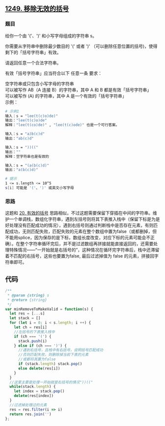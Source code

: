 ## [1249. 移除无效的括号](https://leetcode-cn.com/problems/minimum-remove-to-make-valid-parentheses/)
### 题目
给你一个由 '('、')' 和小写字母组成的字符串 s。

你需要从字符串中删除最少数目的 '(' 或者 ')' （可以删除任意位置的括号)，使得剩下的「括号字符串」有效。

请返回任意一个合法字符串。

有效「括号字符串」应当符合以下 任意一条 要求：

空字符串或只包含小写字母的字符串\
可以被写作 AB（A 连接 B）的字符串，其中 A 和 B 都是有效「括号字符串」\
可以被写作 (A) 的字符串，其中 A 是一个有效的「括号字符串」\
示例：
```sh
# 示例1
输入：s = "lee(t(c)o)de)"
输出："lee(t(c)o)de"
解释："lee(t(co)de)" , "lee(t(c)ode)" 也是一个可行答案。

输入：s = "a)b(c)d"
输出："ab(c)d"

输入：s = "))(("
输出：""
解释：空字符串也是有效的

输入：s = "(a(b(c)d)"
输出："a(b(c)d)"

# 提示
1 <= s.length <= 10^5
s[i] 可能是 '('、')' 或英文小写字母
```
### 思路
这题和 [20. 有效的括号](https://github.com/kricn/web-notes/blob/master/dataStructureAndAlgorithm/leetcode/20.%20%E6%9C%89%E6%95%88%E7%9A%84%E6%8B%AC%E5%8F%B7.md) 思路相似，不过这题需要保留下穿插在中间的字符串。维护一个单调栈，数组化字符串，遇到左括号则将其下表推入栈中（保留下标是为是好处理没有匹配成功的情况），遇到右括号则通过判断栈中是否存在元素，有则匹配成功，无则匹配失败，匹配失败的元素在整个数组中置为false（或都删掉，但不能用splice，因为保存的是下标，数组长度改变，对应下标的元素可能会不正确）。在整个字符串循环完后，并不是过滤数组再拼接就能直接返回的，还需要处理特殊情况——“一开始就是右括号的”，这种情况在循环完字符串后，栈中还滞留着不匹配的右括号，这些也要置为false, 最后过滤掉值为 false 的元素，拼接回字符串即可。
## 代码
```javascript
/**
 * @param {string} s
 * @return {string}
 */
var minRemoveToMakeValid = function(s) {
  let res = [...s]
  let stack = []
  for (let i = 0; i < s.length; i ++) {
    let ch = res[i]
    //左括号的下表推入栈中
    if (ch === '(') {
      stack.push(i)
    } else if (ch === ')') {
      //遇到右括号，且栈中有右括号，说明括号匹配成功
      //否则匹配失败，则删除掉当前下表的元素
      //或都将其置为false
      if (stack.length) stack.pop()
      else delete(res[i])
    }
  }
  //这里主要是处理一开始就是右括号的情况"))(("
  while(stack.length) {
    let index = stack.pop()
    delete(res[index])
  }
  //过滤掉处理过的元素
  res = res.filter(i => i)
  return res.join('')
};
```


